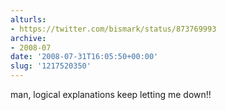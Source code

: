 ```yaml
---
alturls:
- https://twitter.com/bismark/status/873769993
archive:
- 2008-07
date: '2008-07-31T16:05:50+00:00'
slug: '1217520350'
---
```


man, logical explanations keep letting me down!!

